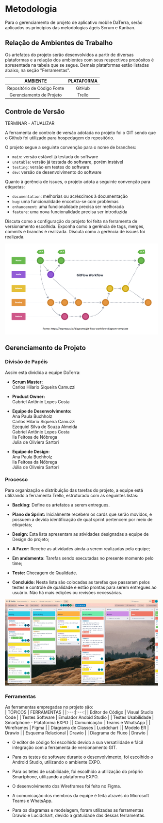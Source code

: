 
# Metodologia

Para o gerenciamento de projeto de aplicativo mobile DaTerra, serão aplicados os princípios das metodologias ágeis Scrum e Kanban. 

## Relação de Ambientes de Trabalho

Os artefatos do projeto serão desenvolvidos a partir de diversas plataformas e a relação dos ambientes com seus respectivos propósitos é apresentada na tabela que se segue. Demais plataformas estão listadas abaixo, na seção "Ferramentas".

AMBIENTE | PLATAFORMA |
|:---:|:---:|
| Repositório de Código Fonte | GitHub |
| Gerenciamento de Projeto | Trello |

## Controle de Versão
TERMINAR - ATUALIZAR

A ferramenta de controle de versão adotada no projeto foi o GIT sendo que o Github foi utilizado para hospedagem do repositório.

O projeto segue a seguinte convenção para o nome de branches:

- `main`: versão estável já testada do software
- `unstable`: versão já testada do software, porém instável
- `testing`: versão em testes do software
- `dev`: versão de desenvolvimento do software

Quanto à gerência de issues, o projeto adota a seguinte convenção para
etiquetas:

- `documentation`: melhorias ou acréscimos à documentação
- `bug`: uma funcionalidade encontra-se com problemas
- `enhancement`: uma funcionalidade precisa ser melhorada
- `feature`: uma nova funcionalidade precisa ser introduzida

Discuta como a configuração do projeto foi feita na ferramenta de versionamento escolhida. Exponha como a gerência de tags, merges, commits e branchs é realizada. Discuta como a gerência de issues foi realizada.

![print-git-flow.png](https://github.com/ICEI-PUC-Minas-PMV-ADS/pmv-ads-2022-2-e3-proj-mov-t2-da-terra/blob/main/entregas/images/outras/print-git-flow.png)


## Gerenciamento de Projeto

### Divisão de Papéis

Assim está dividida a equipe DaTerra: 
 
* **Scrum Master:** <br>
Carlos Hilario Siqueira Camuzzi <br>

* **Product Owner:** <br>
Gabriel Antônio Lopes Costa <br>

* **Equipe de Desenvolvimento:** <br> 
Ana Paula Buchholz	<br>
Carlos Hilario Siqueira Camuzzi <br>
Ezequiel Silva de Souza Almeida	<br>
Gabriel Antônio Lopes Costa <br>
Ila Feitosa de Nóbrega <br>
Julia de Oliviera Sartori <br>
 
* **Equipe de Design:** <br>
Ana Paula Buchholz <br>
Ila Feitosa da Nóbrega <br>
Júlia de Oliveira Sartori <br>

### Processo

Para organização e distribuição das tarefas do projeto, a equipe está utilizando a ferramenta Trello, estruturado com as seguintes listas:  
 
* **Backlog:** Define os artefatos a serem entregues.
 
* **Plano de Sprint:** Inicialmente recebem os cards que serão movidos, e possuem a devida identificação de qual sprint pertencem por meio de etiquetas; 
 
* **Design:** Esta lista apresentam as atividades designadas a equipe de Design do projeto; 
 
* **A Fazer:** Recebe as atividades ainda a serem realizadas pela equipe; 

* **Em andamento:** Tarefas sendo executadas no presente momento pelo time; 

* **Teste:** Checagem de Qualidade.   
 
* **Concluído:** Nesta lista são colocadas as tarefas que passaram pelos testes e controle de qualidade e estão prontas para serem entregues ao usuário. Não há mais edições ou revisões necessárias. 

![print-trello.png](https://github.com/ICEI-PUC-Minas-PMV-ADS/pmv-ads-2022-2-e3-proj-mov-t2-da-terra/blob/main/entregas/images/outras/print-trello.png)

### Ferramentas

As ferramentas empregadas no projeto são:<br>
| TÓPICOS | FERRAMENTAS |
|:---:|:---:|
| Editor de Código | Visual Studio Code |
| Testes Software | Emulador Andoid Studio |
| Testes Usabilidade | Smartphone - Plataforma EXPO |
| Comunicação | Teams e WhatsApp |
| Wireframes | Figma |
| Diagrama de Classes | Lucidchart |
| Modelo ER | Drawio |
| Esquema Relacional | Drawio |
| Diagrama de Fluxo | Drawio |

* O editor de código foi escolhido devido a sua versatilidade e fácil integração com a ferramenta de versionamento GIT.

* Para os testes de software durante o desenvolvimento, foi escolhido o Android Studio, utilizando o ambiente EXPO.

* Para os tetes de usabilidade, foi escolhido a utilização do próprio Smartphone, utilizando a plataforma EXPO.

* O desenvolvimento dos Wireframes foi feito no Figma.

* A comunicação dos membros da equipe é feita através do Microsoft Teams e WhatsApp.

* Para os diagramas e modelagem, foram utilizadas as ferramentas Drawio e Lucidchart, devido a gratuidade das dessas ferramentas.
